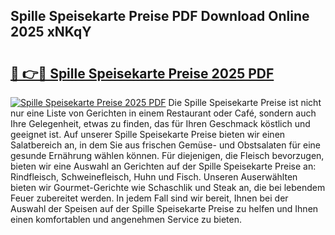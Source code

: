 ## Spille Speisekarte Preise PDF Download Online 2025 xNKqY

# <h2><a href="http://gc7rnq.nevu.top/?p=Spille+Speisekarte+Preise">🔗 👉🔴 Spille Speisekarte Preise 2025 PDF</a></h2>

[![Spille Speisekarte Preise 2025 PDF](https://i.imgur.com/dBaPXMq.png)](http://gc7rnq.nevu.top/?p=Spille+Speisekarte+Preise)
Die Spille Speisekarte Preise ist nicht nur eine Liste von Gerichten in einem Restaurant oder Café, sondern auch Ihre Gelegenheit, etwas zu finden, das für Ihren Geschmack köstlich und geeignet ist. Auf unserer Spille Speisekarte Preise bieten wir einen Salatbereich an, in dem Sie aus frischen Gemüse- und Obstsalaten für eine gesunde Ernährung wählen können. Für diejenigen, die Fleisch bevorzugen, bieten wir eine Auswahl an Gerichten auf der Spille Speisekarte Preise an: Rindfleisch, Schweinefleisch, Huhn und Fisch. Unseren Auserwählten bieten wir Gourmet-Gerichte wie Schaschlik und Steak an, die bei lebendem Feuer zubereitet werden. In jedem Fall sind wir bereit, Ihnen bei der Auswahl der Speisen auf der Spille Speisekarte Preise zu helfen und Ihnen einen komfortablen und angenehmen Service zu bieten.
